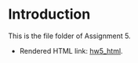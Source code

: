 # Introduction
This is the file folder of Assignment 5. 
- Rendered HTML link: [hw5_html](https://stat545-ubc-hw-2019-20.github.io/stat545-hw-NingShen1997/hw5/hw5.html).
